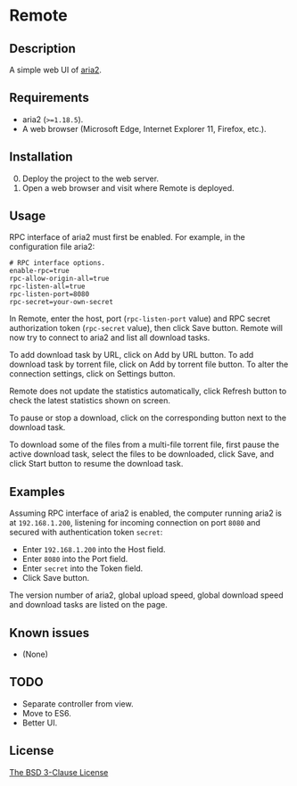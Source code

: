 # Remote #

## Description ##

A simple web UI of [aria2](http://aria2.sourceforge.net/).

## Requirements ##

* aria2 (`>=1.18.5`).
* A web browser (Microsoft Edge, Internet Explorer 11, Firefox, etc.).

## Installation ##

0. Deploy the project to the web server.
1. Open a web browser and visit where Remote is deployed.

## Usage ##

RPC interface of aria2 must first be enabled. For example, in the configuration file aria2:

```
# RPC interface options.
enable-rpc=true
rpc-allow-origin-all=true
rpc-listen-all=true
rpc-listen-port=8080
rpc-secret=your-own-secret
```

In Remote, enter the host, port (`rpc-listen-port` value) and RPC secret authorization token (`rpc-secret` value), then click Save button. Remote will now try to connect to aria2 and list all download tasks.

To add download task by URL, click on Add by URL button. To add download task by torrent file, click on Add by torrent file button. To alter the connection settings, click on Settings button.

Remote does not update the statistics automatically, click Refresh button to check the latest statistics shown on screen.

To pause or stop a download, click on the corresponding button next to the download task.

To download some of the files from a multi-file torrent file, first pause the active download task, select the files to be downloaded, click Save, and click Start button to resume the download task.

## Examples ##

Assuming RPC interface of aria2 is enabled, the computer running aria2 is at `192.168.1.200`, listening for incoming connection on port `8080` and secured with authentication token `secret`:

* Enter `192.168.1.200` into the Host field.
* Enter `8080` into the Port field.
* Enter `secret` into the Token field.
* Click Save button.

The version number of aria2, global upload speed, global download speed and download tasks are listed on the page.

## Known issues ##

* (None)

## TODO ##

* Separate controller from view.
* Move to ES6.
* Better UI.

## License ##

[The BSD 3-Clause License](http://opensource.org/licenses/BSD-3-Clause)
